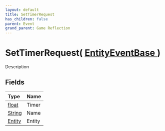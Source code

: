 ```yaml
---
layout: default
title: SetTimerRequest
has_children: false
parent: Event
grand_parent: Game Reflection
---
```

# SetTimerRequest( [ EntityEventBase ](/riftbreaker-wiki/docs/game-reflection/events/entity_event_base/) )
Description 

## Fields

| Type | Name |
|:----------|:--------------|
| [float](/riftbreaker-wiki/docs/game-reflection/components/float/) | Timer |
| [String](/riftbreaker-wiki/docs/game-reflection/components/string/) | Name |
| [Entity](/riftbreaker-wiki/docs/game-reflection/classes/entity/) | Entity |

